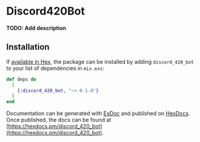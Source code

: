 # Discord420Bot

**TODO: Add description**

## Installation

If [available in Hex](https://hex.pm/docs/publish), the package can be installed
by adding `discord_420_bot` to your list of dependencies in `mix.exs`:

```elixir
def deps do
  [
    {:discord_420_bot, "~> 0.1.0"}
  ]
end
```

Documentation can be generated with [ExDoc](https://github.com/elixir-lang/ex_doc)
and published on [HexDocs](https://hexdocs.pm). Once published, the docs can
be found at [https://hexdocs.pm/discord_420_bot](https://hexdocs.pm/discord_420_bot).

